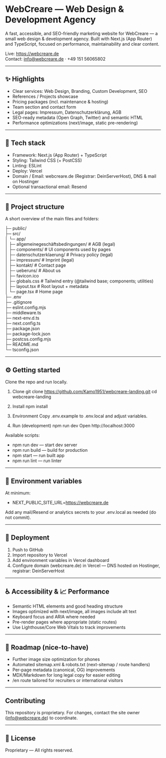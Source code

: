 
# WebCreare — Web Design & Development Agency

A fast, accessible, and SEO-friendly marketing website for WebCreare — a small web design & development agency. Built with Next.js (App Router) and TypeScript, focused on performance, maintainability and clear content.

Live: https://webcreare.de  
Contact: info@webcreare.de · +49 151 56065802

---

## ✨ Highlights

- Clear services: Web Design, Branding, Custom Development, SEO  
- References / Projects showcase  
- Pricing packages (incl. maintenance & hosting)  
- Team section and contact form  
- Legal pages: Impressum, Datenschutzerklärung, AGB  
- SEO-ready metadata (Open Graph, Twitter) and semantic HTML  
- Performance optimizations (next/image, static pre-rendering)

---

## 🔧 Tech stack

- Framework: Next.js (App Router) + TypeScript  
- Styling: Tailwind CSS (+ PostCSS)  
- Linting: ESLint  
- Deploy: Vercel  
- Domain / Email: webcreare.de (Registrar: DeinServerHost), DNS & mail on Hostinger  
- Optional transactional email: Resend

---

## 📁 Project structure
A short overview of the main files and folders:

├─ public/  
├─ src/  
│  └─ app/  
│     ├─ allgemeinegeschäftsbedingungen/   # AGB (legal)  
│     ├─ components/                       # UI components used by pages  
│     ├─ datenschutzerklaerung/            # Privacy policy (legal)  
│     ├─ impressum/                        # Imprint (legal)  
│     ├─ kontakt/                          # Contact page  
│     ├─ ueberuns/                         # About us  
│     ├─ favicon.ico  
│     ├─ globals.css                       # Tailwind entry (@tailwind base; components; utilities)  
│     ├─ layout.tsx                        # Root layout + metadata  
│     └─ page.tsx                          # Home page  
├─ .env  
├─ .gitignore  
├─ eslint.config.mjs  
├─ middleware.ts  
├─ next-env.d.ts  
├─ next.config.ts  
├─ package.json  
├─ package-lock.json  
├─ postcss.config.mjs  
├─ README.md  
└─ tsconfig.json

---

## ⚙️ Getting started

Clone the repo and run locally.

1. Clone
   git clone https://github.com/Kamo1951/webcreare-landing.git
   cd webcreare-landing

2. Install
   npm install

3. Environment
   Copy .env.example to .env.local and adjust variables.

4. Run (development)
   npm run dev
   Open http://localhost:3000

Available scripts:
- npm run dev        — start dev server
- npm run build      — build for production
- npm start          — run built app
- npm run lint       — run linter

---

## 🔐 Environment variables

At minimum:
- NEXT_PUBLIC_SITE_URL=https://webcreare.de

Add any mail/Resend or analytics secrets to your .env.local as needed (do not commit).

---

## 🚀 Deployment

1. Push to GitHub
2. Import repository to Vercel
3. Add environment variables in Vercel dashboard
4. Configure domain (webcreare.de) in Vercel — DNS hosted on Hostinger, registrar: DeinServerHost

---

## ♿ Accessibility & 📈 Performance

- Semantic HTML elements and good heading structure  
- Images optimized with next/image, all images include alt text  
- Keyboard focus and ARIA where needed  
- Pre-render pages where appropriate (static routes)  
- Use Lighthouse/Core Web Vitals to track improvements

---

## 🧭 Roadmap (nice-to-have)

- Further image size optimization for phones  
- Automated sitemap.xml & robots.txt (next-sitemap / route handlers)  
- Per-page metadata (canonical, OG) improvements  
- MDX/Markdown for long legal copy for easier editing  
- /en route tailored for recruiters or international visitors

---

## Contributing

This repository is proprietary. For changes, contact the site owner (info@webcreare.de) to coordinate.

---

## 👔 License

Proprietary — All rights reserved.
